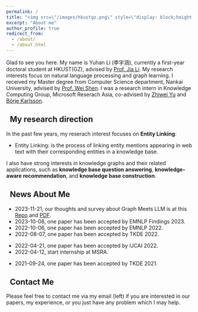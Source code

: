 ```yaml
---
permalink: /
title: "<img src=\"/images/hkustgz.png\" style=\"display: block;height:2em;vertical-align: middle;margin-left: auto;margin-right: auto;\">"
excerpt: "About me"
author_profile: true
redirect_from: 
  - /about/
  - /about.html
---
```


Glad to see you here. My name is Yuhan Li (李宇涵), currently a first-year doctoral student at HKUST(GZ), advised by [Prof. Jia Li](https://sites.google.com/view/lijia). My research interests focus on natural language processing and graph learning. I received my Master degree from Computer Science department, Nankai University, advised by [Prof. Wei Shen](https://cc.nankai.edu.cn/2020/0507/c13620a271227/page.htm). I was a research intern in Knowledge Computing Group, Microsoft Reserach Asia, co-advised by [Zhiwei Yu](https://www.microsoft.com/en-us/research/people/zhiwyu/) and [Börje Karlsson](https://www.microsoft.com/en-us/research/people/borjekar/).

## <i class="fas fa-graduation-cap"></i>&nbsp;&nbsp;My research direction

In the past few years, my reserach interest focuses on **Entity Linking**:
* Entity Linking: is the process of linking entity mentions appearing in web text with their corresponding entities in a knowledge base.

I also have strong interests in knowledge graphs and their related applications, such as **knowledge base question answering**, **knowledge-aware recommendation**, and **knowledge base construction**.

<!-- ## <i class="fa fa-ft fa-hands-helping"></i>&nbsp;&nbsp;I Enjoy Imparting Knowledge

I am passionate as Teaching Assistants (TA) for several courses, including Computer Organization, Operating System and Software Engineering. I have led the writing of an [guidebook (Chinese)](https://github.com/SivilTaram/BUAAOS-guide-book) for Operating System (in Chinese). 

In 2017, to spread my experience as TA to the younger TAs, I founded the first undergraduate teaching assistant organization **S.T.A.R**. The introduction of S.T.A.R can be found [here (Chinese)](https://www.cnblogs.com/SivilTaram/p/ta_road.html), and the official white paper can be found [here (Chinese)](http://scse.buaa.edu.cn/bkspy/bkspy/S_T_A_Rjftdbps_.htm).

In 2021, to promote the communication among the Chinese ML & NLP community, we (along with other 11 young scholars worldwide) founded the **MLNLP community**. I am also honored to be the first rotating chair of the MLNLP community. -->

## <i class="fa fa-ft fa-fire"></i>&nbsp;&nbsp;News About Me
* 2023-11-21, our thoughts and survey about Graph Meets LLM is at this [Repo](https://github.com/yhLeeee/Awesome-LLMs-in-Graph-tasks) and [PDF](https://arxiv.org/abs/2311.12399). 
* 2023-10-08, one paper has been accepted by EMNLP Findings 2023.
* 2022-10-06, one paper has been accepted by EMNLP 2022.
* 2022-08-07, one paper has been accepted by TKDE 2022.
<!-- * 2022-06-25, one paper has been submitted to EMNLP 2022. -->
<!-- * 2022-06-20, begin to seek for a Ph.D. position. -->
<!-- * 2022-06-18, got minor revision for TKDE. -->
<!-- * 2022-05-25, one paper has been submitted to TKDE. -->
* 2022-04-21, one paper has been accepted by IJCAI 2022.
* 2022-04-12, start internship at MSRA.
<!-- * 2022-01-16, one paper has been submitted to IJCAI 2022. -->
<!-- * 2022-01-08, got major revision for TKDE. -->
<!-- * 2021-10-17, one paper has been submitted to TKDE. -->
* 2021-09-24, one paper has been accepted by TKDE 2021.
<!-- * 2021-08-25, got minor revision for TKDE. -->
<!-- * 2021-04-25, one paper has been submitted to TKDE. -->

## <i class="fa fa-ft fa-anchor"></i>&nbsp;&nbsp;Contact Me

Please feel free to contact me via my email (left) if you are interested in our papers, my experience, or you just have any problem which I may help.

<script type="text/javascript" id="clustrmaps" src="//cdn.clustrmaps.com/map_v2.js?cl=ffffff&w=200&t=tt&d=ttkJZYV_JYWsZaLTPSNNB_KpBVL7-FpSVOfSmz5CsC8&co=2d78ad&cmo=3acc3a&cmn=ff5353&ct=ffffff"></script>
